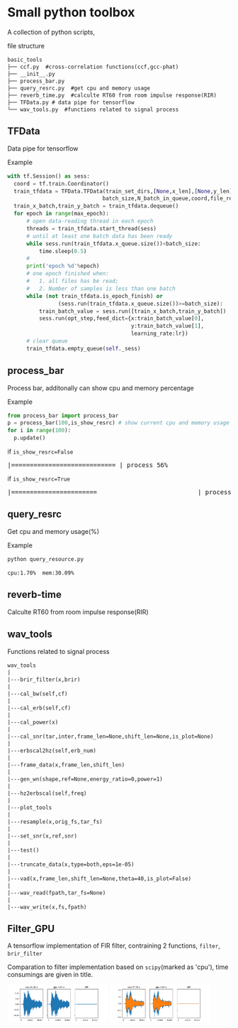 # Small python toolbox
A collection of python scripts,

file structure
```shell
basic_tools
├── ccf.py  #cross-correlation functions(ccf,gcc-phat)
├── __init__.py
├── process_bar.py
├── query_resrc.py  #get cpu and memory usage
├── reverb_time.py  #calculte RT60 from room impulse response(RIR)
├── TFData.py # data pipe for tensorflow
└── wav_tools.py  #functions related to signal process
```


## TFData

  Data pipe for tensorflow

  Example

  ```python
  with tf.Session() as sess:
    coord = tf.train.Coordinator()
    train_tfdata = TFData.TFData(train_set_dirs,[None,x_len],[None,y_len],
                                batch_size,N_batch_in_queue,coord,file_reader_func,is_repeat)
    train_x_batch,train_y_batch = train_tfdata.dequeue()
    for epoch in range(max_epoch):
        # open data-reading thread in each epoch
        threads = train_tfdata.start_thread(sess)
        # until at least one batch data has been ready
        while sess.run(train_tfdata.x_queue.size())<batch_size:
            time.sleep(0.5)
        #
        print('epoch %d'%epoch)
        # one epoch finished when:
        #   1. all files has be read;
        #   2. Number of samples is less than one batch
        while (not train_tfdata.is_epoch_finish) or
                  (sess.run(train_tfdata.x_queue.size())>=batch_size):
            train_batch_value = sess.run([train_x_batch,train_y_batch])
            sess.run(opt_step,feed_dict={x:train_batch_value[0],
                                         y:train_batch_value[1],
                                         learning_rate:lr})
        # clear queue
        train_tfdata.empty_queue(self._sess)
  ```

## process_bar

  Process bar, additonally can show cpu and memory percentage

  Example

  ```python
  from process_bar import process_bar
  p = process_bar(100,is_show_resrc) # show current cpu and memory usage
  for i in range(100):
    p.update()
  ```
  if `is_show_resrc=False` <pre>|============================                      | process 56%</pre>
  if `is_show_resrc=True`
   <pre>|=======================                           | process 47% 	 Cpu:1.60% Mem:26.78%</pre>

## query_resrc

  Get cpu and memory usage(%)

  Example

  ```shell
  python query_resource.py
  ```

  `cpu:1.70%  mem:30.09%`

## reverb-time

  Calculte RT60 from room impulse response(RIR)

## wav_tools

  Functions related to signal process
  ```
wav_tools
|
|---brir_filter(x,brir)
|
|---cal_bw(self,cf)
|
|---cal_erb(self,cf)
|
|---cal_power(x)
|
|---cal_snr(tar,inter,frame_len=None,shift_len=None,is_plot=None)
|
|---erbscal2hz(self,erb_num)
|
|---frame_data(x,frame_len,shift_len)
|
|---gen_wn(shape,ref=None,energy_ratio=0,power=1)
|
|---hz2erbscal(self,freq)
|
|---plot_tools
|
|---resample(x,orig_fs,tar_fs)
|
|---set_snr(x,ref,snr)
|
|---test()
|
|---truncate_data(x,type=both,eps=1e-05)
|
|---vad(x,frame_len,shift_len=None,theta=40,is_plot=False)
|
|---wav_read(fpath,tar_fs=None)
|
|---wav_write(x,fs,fpath)
```

## Filter_GPU
  A tensorflow implementation of FIR filter, contraining 2 functions, `filter`, `brir_filter`

  Comparation to filter implementation based on `scipy`(marked as 'cpu'), time consumings are given in title.

  <img src='images/Filter_GPU/filter_cpu_gpu_diff.png' width=45%>
  <img src='images/Filter_GPU/brir_filter_cpu_gpu_diff.png' width=45%>
